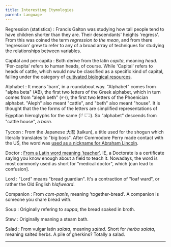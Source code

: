 ```yaml
---
title: Interesting Etymologies
parent: Language
---
```



Regression (statistics)
: Francis Galton was studying how tall people tend to have children shorter than they are. Their descendants' heights 'regress'. From this was coined the term *regression to the mean*, and from there 'regression' grew to refer to any of a broad array of techniques for studying the relationships between variables.


Capital and per-capita
: Both derive from the latin *capita*, meaning *head*. 'Per-capita' refers to human heads, of course. While 'Capital' refers to heads of cattle, which would now be classified as a specific kind of capital, falling under the category of [cultivated biological resources](https://stats.oecd.org/glossary/detail.asp?ID=6380).



Alphabet
: It means 'barn', in a roundabout way. "Alphabet" comes from "alpha beta" (AB), the first two letters of the Greek alphabet, which in turn comes from "aleph beth" (𐤁𐤀), the first two letters of the Phoenician alphabet. "Aleph" also meant "cattle", and "beth" also meant "house". It is thought that the the forms of the letters are simplified representations of Egyptian hieroglyphs for the same (𓃾 𓉐). So "alphabet" descends from "cattle house", a *barn*.

Tycoon
: From the Japanese 大君 (taikun), a title used for the shogun which literally translates to "big boss". After Commodore Perry made contact with the US, the word was [used as a nickname for Abraham Lincoln](https://www.npr.org/sections/codeswitch/2013/10/14/232119964/the-history-of-how-a-shoguns-boast-made-lincoln-a-tycoon).

Doctor
: [From a Latin word meaning 'teacher'](https://www.merriam-webster.com/words-at-play/the-history-of-doctor). IE, a Doctorate is a certificate saying you know enough about a field to teach it. Nowadays, the word is most commonly used as short for "medical doctor", which [can lead to confusion].

Lord
: "Lord" means "bread guardian". It's a contraction of "loaf ward", or rather the Old English *hlafweard*.

Companion
: From *com-panis*, meaning 'together-bread'. A companion is someone you share bread with. 


Soup
: Originally refering to *suppa*, the bread soaked in broth.

Stew
: Originally meaning a steam bath.

Salad
: From vulgar latin *salata*, meaning *salted*. Short for *herba salata*, meaning salted herbs. A pile of gherkins? Totally a salad.



----


<!--
Problem is that the height isn't being calculated correctly on mobile. 
According to the [iframeresizer documentation](http://davidjbradshaw.github.io/iframe-resizer/), this is because "resizeFrom" is set to 'child'.
The solution might be found in changing the "heightCalculationMethod".
Ah, nevermind, I can't easily self-host giscus or even the style sheet, so how on earth can I possibly edit a parameter in the script.
I'll need to see if iframeresizer has a way of using javascript to modify a parameter.




<script src="https://giscus.app/client.js"
        data-repo="RMWinslow/posts"
        data-repo-id="MDEwOlJlcG9zaXRvcnkzMzQ3MjkyMjA="
        data-category="Comments"
        data-category-id="DIC_kwDOE_OQBM4B-zgA"
        data-mapping="pathname"
        data-reactions-enabled="0"
        data-emit-metadata="1"
        data-theme="dark_dimmed"
        crossorigin="anonymous"
        async>
</script>


<script>
        var element = document.getElementById("iFrameResizer0"); 
        element.setAttribute("scrolling", "yes"); 
</script>

-->

